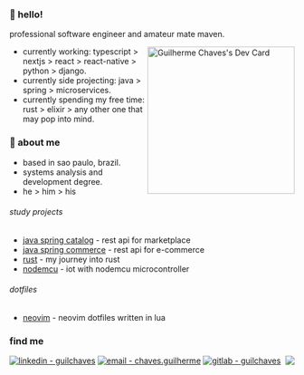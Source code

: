 
### 🧉 hello!
professional software engineer and amateur mate maven.

<a href="https://app.daily.dev/guilchaves"><img align="right" src="https://api.daily.dev/devcards/bf4f8e01e42b41c08a189790f4b3ca22.png?r=3v4" width="260" alt="Guilherme Chaves's Dev Card"/></a>

- currently working: typescript > nextjs > react > react-native > python > django.
- currently side projecting: java  >  spring > microservices. 
- currently spending my free time: rust > elixir > any other one that may pop into mind.



### 🍃 about me 
- based in sao paulo, brazil.
- systems analysis and development degree.
- he > him > his

###### study projects
- [java spring catalog](https://github.com/guilchaves/spring-expert-dscatalog) - rest api for marketplace
- [java spring commerce](https://github.com/guilchaves/spring-professional-dscommerce) - rest api for e-commerce
- [rust](https://github.com/guilchaves/rust-programming-studies) - my journey into rust
- [nodemcu](https://github.com/guilchaves/estacao-mqtt-nodemcu) - iot with nodemcu microcontroller

###### dotfiles
- [neovim](https://github.com/guilchaves/my-dotfiles) - neovim dotfiles written in lua


### find me
[![linkedin - guilchaves](https://img.shields.io/badge/linkedin-guilchaves-0077b5?logo=linkedin)](https://www.linkedin.com/in/guil-chaves/?locale=en_US)
[![email - chaves.guilherme](https://img.shields.io/badge/email-chaves.guilherme-554488?logo=proton)](chaves.guilherme@proton.me)
[![gitlab - guilchaves](https://img.shields.io/badge/gitlab-guilchaves-fc6d26?logo=gitlab)](https://gitlab.com/guilchaves)
<a href="https://www.codewars.com/users/guilchaves/"><img align="right" src="https://www.codewars.com/users/guilchaves/badges/small"/></a>
